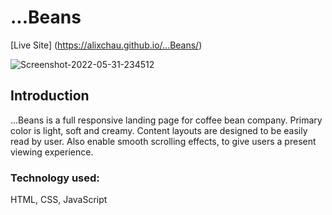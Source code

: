# ...Beans

[Live Site] (https://alixchau.github.io/...Beans/)

<img src="https://i.ibb.co/9ccVCrv/Screenshot-2022-05-31-234512.png" alt="Screenshot-2022-05-31-234512" border="0">

## Introduction
...Beans is a full responsive landing page for coffee bean company. Primary color is light, soft and creamy. Content layouts are designed to be easily read by user. Also enable smooth scrolling effects, to give users a present viewing experience.

### Technology used: 
HTML, CSS, JavaScript
